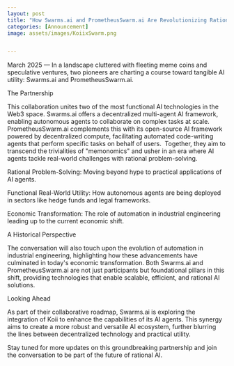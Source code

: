 ```yaml
---
layout: post
title: "How Swarms.ai and PrometheusSwarm.ai Are Revolutionizing Rational AI"
categories: [Announcement]
image: assets/images/KoiixSwarm.png


---
```


March 2025 — In a landscape cluttered with fleeting meme coins and speculative ventures, two pioneers are charting a course toward tangible AI utility: Swarms.ai and PrometheusSwarm.ai.

The Partnership

This collaboration unites two of the most functional AI technologies in the Web3 space. Swarms.ai offers a decentralized multi-agent AI framework, enabling autonomous agents to collaborate on complex tasks at scale.  PrometheusSwarm.ai complements this with its open-source AI framework powered by decentralized compute, facilitating automated code-writing agents that perform specific tasks on behalf of users.  Together, they aim to transcend the trivialities of "memonomics" and usher in an era where AI agents tackle real-world challenges with rational problem-solving.

Rational Problem-Solving: Moving beyond hype to practical applications of AI agents.

Functional Real-World Utility: How autonomous agents are being deployed in sectors like hedge funds and legal frameworks.

Economic Transformation: The role of automation in industrial engineering leading up to the current economic shift.


A Historical Perspective

The conversation will also touch upon the evolution of automation in industrial engineering, highlighting how these advancements have culminated in today's economic transformation. Both Swarms.ai and PrometheusSwarm.ai are not just participants but foundational pillars in this shift, providing technologies that enable scalable, efficient, and rational AI solutions.

Looking Ahead

As part of their collaborative roadmap, Swarms.ai is exploring the integration of Koii to enhance the capabilities of its AI agents. This synergy aims to create a more robust and versatile AI ecosystem, further blurring the lines between decentralized technology and practical utility.

Stay tuned for more updates on this groundbreaking partnership and join the conversation to be part of the future of rational AI.



